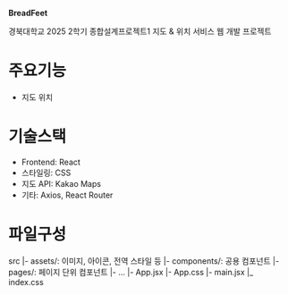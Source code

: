 **BreadFeet**

경북대학교 2025 2학기 종합설계프로젝트1 
지도 &amp; 위치 서비스 웹 개발 프로젝트

# 주요기능
- 지도 위치

# 기술스택
- Frontend: React
- 스타일링: CSS
- 지도 API: Kakao Maps
- 기타: Axios, React Router

# 파일구성
src
  |- assets/: 이미지, 아이콘, 전역 스타일 등
  |- components/: 공용 컴포넌트
  |- pages/: 페이지 단위 컴포넌트
  |- ...
  |- App.jsx
  |- App.css
  |- main.jsx
  |_ index.css
